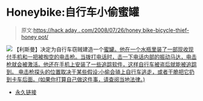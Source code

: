 # Honeybike:自行车小偷蜜罐

> 原文:[https://hack aday . com/2008/07/26/honey bike-bicycle-thief-honey pot/](https://hackaday.com/2008/07/26/honeybike-bicycle-thief-honeypot/)

![](../Images/210b6c867dc016343984ed12f090d2da.png)
【利斯曼】决定为自行车窃贼建造一个[蜜罐。他在一个水瓶里装了一部现收现付手机和一把被掏空的电击枪。当拨打电话时，击一下电话内部的振动马达，电击枪就会被激活。他还在手机上安装了一些追踪软件，这样自行车被盗后就能被追踪到。
电击枪探头的位置取决于某些假设:小偷会骑上自行车逃走，或者干脆把它扔到卡车后面。(如果你打算自己做这件事，请查阅当地法律。)](http://www.instructables.com/id/How-To-End-Bike-Theft-The-Honeybike-Project/)

*   [永久链接](http://www.instructables.com/id/How-To-End-Bike-Theft-The-Honeybike-Project/)